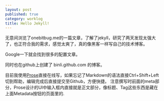 ```yaml
---
layout: post
published: true
category: worklog
title: Hello Jekyll!
---
```

无意间浏览了onebitbug.me的一篇文章，了解了jekyll，研究了两天发现太强大了，也正符合我的需求，感觉太爽了，真的像黑客一样写自己的技术博客。

Google一下就会找到很多的配置文章。

同时也在github上创建了 binli.github.com 的博客。

目前我使用[Prose](http://prose.io)直接在线写，如果忘记了Markdown的语法直接Ctrl+Shift+Left切到帮助，编辑完成后直接提交至Github，方便快捷。
注意撰写时前面的meta部分，Prose设计的UI中输入框内直接就是正文部分，像标题、Tag这些东西是藏在上面Metadata按钮的页面里的.
